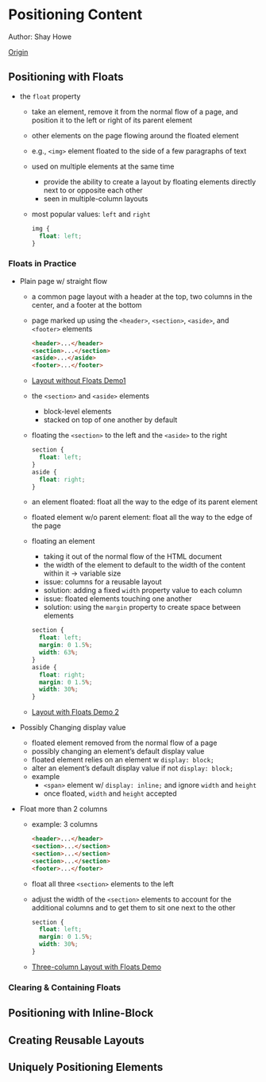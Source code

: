# Positioning Content

Author: Shay Howe

[Origin](https://learn.shayhowe.com/html-css/positioning-content/)


## Positioning with Floats

+ the `float` property
  + take an element, remove it from the normal flow of a page, and position it to the left or right of its parent element
  + other elements on the page flowing around the floated element
  + e.g., `<img>` element floated to the side of a few paragraphs of text
  + used on multiple elements at the same time
    + provide the ability to create a layout by floating elements directly next to or opposite each other
    + seen in multiple-column layouts
  + most popular values: `left` and `right`

    ```css
    img {
      float: left;
    }
    ```

### Floats in Practice

+ Plain page w/ straight flow
  + a common page layout with a header at the top, two columns in the center, and a footer at the bottom
  + page marked up using the `<header>`, `<section>`, `<aside>`, and `<footer>` elements
  
    ```html
    <header>...</header>
    <section>...</section>
    <aside>...</aside>
    <footer>...</footer>
    ```
  
  + [Layout without Floats Demo1](src/web02e-floatDemo.html)
  + the `<section>` and `<aside>` elements
    + block-level elements
    + stacked on top of one another by default
  + floating the `<section>` to the left and the `<aside>` to the right

    ```css
    section {
      float: left;
    }
    aside {
      float: right;
    }
    ```

  + an element floated: float all the way to the edge of its parent element
  + floated element w/o parent element: float all the way to the edge of the page
  + floating an element
    + taking it out of the normal flow of the HTML document
    + the width of the element to default to the width of the content within it $\to$ variable size
    + issue: columns for a reusable layout
    + solution: adding a fixed `width` property value to each column
    + issue: floated elements touching one another
    + solution: using the `margin` property to create space between elements

    ```css
    section {
      float: left;
      margin: 0 1.5%;
      width: 63%;
    }
    aside {
      float: right;
      margin: 0 1.5%;
      width: 30%;
    }
    ```

  + [Layout with Floats Demo 2](src/web02e-floatDemo2.html)


+ Possibly Changing display value
  + floated element removed from the normal flow of a page
  + possibly changing an element’s default display value
  + floated element relies on an element w `display: block;`
  + alter an element’s default display value if not `display: block;`
  + example
    + `<span>` element w/ `display: inline;` and ignore `width` and `height`
    + once floated, `width` and `height` accepted

+ Float more than 2 columns
  + example: 3 columns

    ```html
    <header>...</header>
    <section>...</section>
    <section>...</section>
    <section>...</section>
    <footer>...</footer>
    ```

  + float all three `<section>` elements to the left
  + adjust the width of the `<section>` elements to account for the additional columns and to get them to sit one next to the other

    ```css
    section {
      float: left;
      margin: 0 1.5%;
      width: 30%;
    }
    ```

  + [Three-column Layout with Floats Demo](src/web02e-floatDemo3.html)


### Clearing & Containing Floats





## Positioning with Inline-Block





## Creating Reusable Layouts





## Uniquely Positioning Elements




